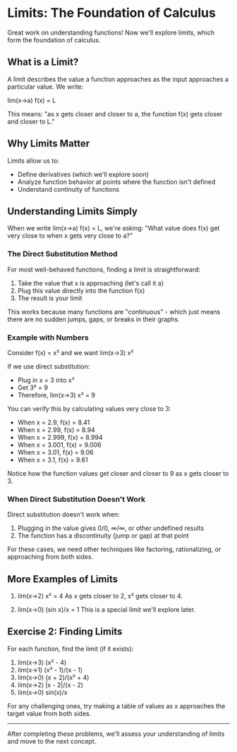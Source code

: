 # Limits: The Foundation of Calculus

Great work on understanding functions! Now we'll explore limits, which form the foundation of calculus.

## What is a Limit?

A limit describes the value a function approaches as the input approaches a particular value. We write:

lim(x→a) f(x) = L

This means: "as x gets closer and closer to a, the function f(x) gets closer and closer to L."

## Why Limits Matter

Limits allow us to:
- Define derivatives (which we'll explore soon)
- Analyze function behavior at points where the function isn't defined
- Understand continuity of functions

## Understanding Limits Simply

When we write lim(x→a) f(x) = L, we're asking:
"What value does f(x) get very close to when x gets very close to a?"

### The Direct Substitution Method

For most well-behaved functions, finding a limit is straightforward:
1. Take the value that x is approaching (let's call it a)
2. Plug this value directly into the function f(x)
3. The result is your limit

This works because many functions are "continuous" - which just means there are no sudden jumps, gaps, or breaks in their graphs.

### Example with Numbers

Consider f(x) = x² and we want lim(x→3) x²

If we use direct substitution:
- Plug in x = 3 into x²
- Get 3² = 9
- Therefore, lim(x→3) x² = 9

You can verify this by calculating values very close to 3:
- When x = 2.9, f(x) = 8.41
- When x = 2.99, f(x) = 8.94
- When x = 2.999, f(x) = 8.994
- When x = 3.001, f(x) = 9.006
- When x = 3.01, f(x) = 9.06
- When x = 3.1, f(x) = 9.61

Notice how the function values get closer and closer to 9 as x gets closer to 3.

### When Direct Substitution Doesn't Work

Direct substitution doesn't work when:
1. Plugging in the value gives 0/0, ∞/∞, or other undefined results
2. The function has a discontinuity (jump or gap) at that point

For these cases, we need other techniques like factoring, rationalizing, or approaching from both sides.

## More Examples of Limits

1. lim(x→2) x² = 4
   As x gets closer to 2, x² gets closer to 4.

2. lim(x→0) (sin x)/x = 1
   This is a special limit we'll explore later.

## Exercise 2: Finding Limits

For each function, find the limit (if it exists):

1. lim(x→3) (x² - 4)
2. lim(x→1) (x³ - 1)/(x - 1)
3. lim(x→0) (x + 2)/(x² + 4)
4. lim(x→2) |x - 2|/(x - 2)
5. lim(x→0) sin(x)/x

For any challenging ones, try making a table of values as x approaches the target value from both sides.

---

After completing these problems, we'll assess your understanding of limits and move to the next concept.